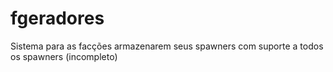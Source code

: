 # fgeradores
Sistema para as facções armazenarem seus spawners com suporte a todos os spawners (incompleto)
